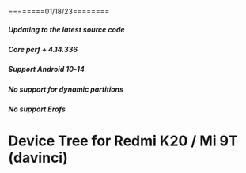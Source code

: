 ========01/18/23========
##### Updating to the latest source code
##### Core perf + 4.14.336
##### Support Android 10-14
##### No support for dynamic partitions
##### No support Erofs

# Device Tree for Redmi K20 / Mi 9T (davinci)
